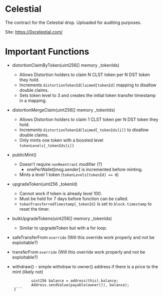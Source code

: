 # Celestial
The contract for the Celestial drop. Uploaded for auditing purposes.


Site: https://0xcelestial.com/


# Important Functions

- distortionClaimByToken(uint256[] memory  _tokenIds)
  - Allows Distortion holders to claim N CLST token per N DST token they hold.
  - Increments `distortionTokenIdClaimed[tokenId]` mapping to disallow double claims.
  - Sets token level to 3 and creates the initial token transfer timestamp in a mapping.


- distortionMergeClaim(uint256[] memory  _tokenIds)
  - Allows Distortion holders to claim 1 CLST token per N DST token they hold.
  - Increments `distortionTokenIdClaimed[_tokenIds[i]]` to disallow double claims.
  - Only mints one token with a boosted level `tokenLevels[_tokenIds[i]]`


- publicMint()
  - Doesn't require `nonReentrant` modifier (?) 
    - onePerWallet[msg.sender] is incremented before minting.
  - Mints a level 1 token (`tokenLevels[tokenId] == 0`)


- upgradeToken(uint256 _tokenId)
  - Cannot work if token is already level 100.
  - Must be held for 7 days before function can be called.
  - `tokenTransferredTimestamp[_tokenId]` is set to `block.timestamp` to reset the timer.
  
  
- bulkUpgradeTokens(uint256[] memory _tokenIds)
  - Similar to upgradeToken but with a for loop.


- safeTransferFrom `override` (Will this override work properly and not be exploitable?)


- transferFrom `override` (Will this override work properly and not be exploitable?)


- withdraw() - simple withdraw to owner() address if there is a price to the mint (likely not)
```function withdraw() public onlyOwner {
            uint256 balance = address(this).balance;
            Address.sendValue(payable(owner()), balance);
    }```
